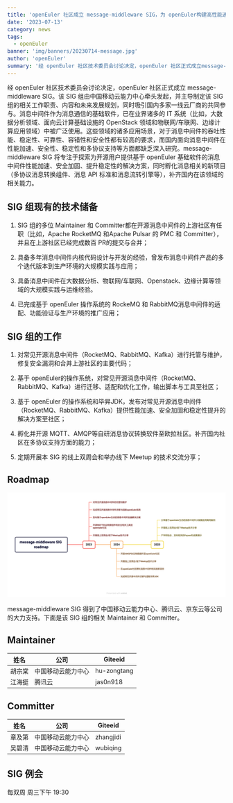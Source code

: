 ```yaml
---
title: 'openEuler 社区成立 message-middleware SIG，为 openEuler构建高性能通信基础设施'
date: '2023-07-13'
category: news
tags:
  - openEuler
banner: 'img/banners/20230714-message.jpg'
author: 'openEuler'
summary: '经 openEuler 社区技术委员会讨论决定，openEuler 社区正式成立message-middleware SIG。'
---
```


经 openEuler 社区技术委员会讨论决定，openEuler 社区正式成立
message-middleware SIG。该 SIG
组由中国移动云能力中心牵头发起，并主导制定该 SIG
组的相关工作职责、内容和未来发展规划，同时吸引国内多家一线云厂商的共同参与。消息中间件作为消息通信的基础软件，已在业界诸多的
IT 系统（比如，大数据分析领域、面向云计算基础设施的 OpenStack
领域和物联网/车联网、边缘计算应用领域）中被广泛使用。这些领域的诸多应用场景，对于消息中间件的吞吐性能、稳定性、可靠性、容错性和安全性都有较高的要求，而国内面向消息中间件在性能加速、安全性、稳定性和多协议支持等方面都缺乏深入研究。message-middleware
SIG 将专注于探索为开源用户提供基于 openEuler
基础软件的消息中间件性能加速、安全加固、提升稳定性的解决方案，同时孵化消息相关的新项目（多协议消息转换组件、消息
API 标准和消息流转引擎等），补齐国内在该领域的相关能力。

## SIG 组现有的技术储备

1.  SIG 组的多位 Maintainer 和 Committer都在开源消息中间件的上游社区有任职（比如，Apache RocketMQ 和Apache Pulsar 的 PMC 和 Committer），并且在上游社区已经完成数百 PR的提交与合并；

2.  具备多年消息中间件内核代码设计与开发的经验，曾发布消息中间件产品的多个迭代版本到生产环境的大规模实践与应用；

3.  具备消息中间件在大数据分析、物联网/车联网、Openstack、边缘计算等领域的大规模实践与运维经验。

4.  已完成基于 openEuler 操作系统的 RockeMQ 和 RabbitMQ消息中间件的适配、功能验证与生产环境的推广应用；

## SIG 组的工作

1.  对常见开源消息中间件（RocketMQ、RabbitMQ、Kafka）进行托管与维护，修复安全漏洞和合并上游社区的主要代码；

2.  基于 openEuler的操作系统，对常见开源消息中间件（RocketMQ、RabbitMQ、Kafka）进行迁移、适配和优化工作，输出脚本与工具至社区；

3.  基于 openEuler 的操作系统和毕昇JDK，发布对常见开源消息中间件（RocketMQ、RabbitMQ、Kafka）提供性能加速、安全加固和稳定性提升的解决方案至社区；

4.  孵化并开源 MQTT、AMQP等自研消息协议转换软件至欧拉社区。补齐国内社区在多协议支持方面的能力；

5.  定期开展本 SIG 的线上双周会和举办线下 Meetup 的技术交流分享；

## Roadmap

<img src="./media/image1.png" width="1000" >

message-middleware SIG
得到了中国移动云能力中心、腾讯云、京东云等公司的大力支持。下面是该 SIG
组的相关 Maintainer 和 Committer。

## Maintainer


| **姓名**   |    **公司**           |               **Giteeid**|
| ---   |   ---          |               --- |
| 胡宗棠      |   中国移动云能力中心       |         hu-zongtang |
|  江海挺     |    腾讯云          |                  jas0n918 |


## Committer


| **姓名**   |    **公司**           |               **Giteeid**|
| ---   |   ---          |               --- |
|  章及第      |    中国移动云能力中心            |       zhangjidi |
| 吴碧清     |     中国移动云能力中心           |        wubiqing |

## SIG 例会

每双周 周三下午 19:30
